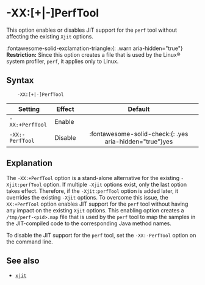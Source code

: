 <!--
* Copyright (c) 2017, 2023 IBM Corp. and others
*
* This program and the accompanying materials are made
* available under the terms of the Eclipse Public License 2.0
* which accompanies this distribution and is available at
* https://www.eclipse.org/legal/epl-2.0/ or the Apache
* License, Version 2.0 which accompanies this distribution and
* is available at https://www.apache.org/licenses/LICENSE-2.0.
*
* This Source Code may also be made available under the
* following Secondary Licenses when the conditions for such
* availability set forth in the Eclipse Public License, v. 2.0
* are satisfied: GNU General Public License, version 2 with
* the GNU Classpath Exception [1] and GNU General Public
* License, version 2 with the OpenJDK Assembly Exception [2].
*
* [1] https://www.gnu.org/software/classpath/license.html
* [2] https://openjdk.org/legal/assembly-exception.html
*
* SPDX-License-Identifier: EPL-2.0 OR Apache-2.0 OR GPL-2.0 WITH
* Classpath-exception-2.0 OR LicenseRef-GPL-2.0 WITH Assembly-exception
-->

# -XX:\[+|-\]PerfTool

This option enables or disables JIT support for the `perf` tool without affecting the existing `Xjit` options.

:fontawesome-solid-exclamation-triangle:{: .warn aria-hidden="true"} **Restriction:** Since this option creates a file that is used by the Linux&reg; system profiler, `perf`, it applies only to Linux.

## Syntax

        -XX:[+|-]PerfTool

| Setting                 | Effect  | Default                                                                            |
|-------------------------|---------|:----------------------------------------------------------------------------------:|
| `-XX:+PerfTool` | Enable  |   |
| `-XX:-PerfTool` | Disable | :fontawesome-solid-check:{: .yes aria-hidden="true"}<span class="sr-only">yes</span>                                                          |

## Explanation

The `-XX:+PerfTool` option is a stand-alone alternative for the existing `-Xjit:perfTool` option. If multiple `-Xjit` options exist, only the last option takes effect. Therefore, if the `-Xjit:perfTool` option is added later, it overrides the existing `-Xjit` options. To overcome this issue, the `XX:+PerfTool` option enables JIT support for the `perf` tool without having any impact on the existing `Xjit` options. This enabling option creates a `/tmp/perf-<pid>.map` file that is used by the `perf` tool to map the samples in the JIT-compiled code to the corresponding Java method names.

To disable the JIT support for the `perf` tool, set the `-XX:-PerfTool` option on the command line.

## See also

- [`xjit`](xjit.md)

<!-- ==== END OF TOPIC ==== xxperftool.md ==== -->
